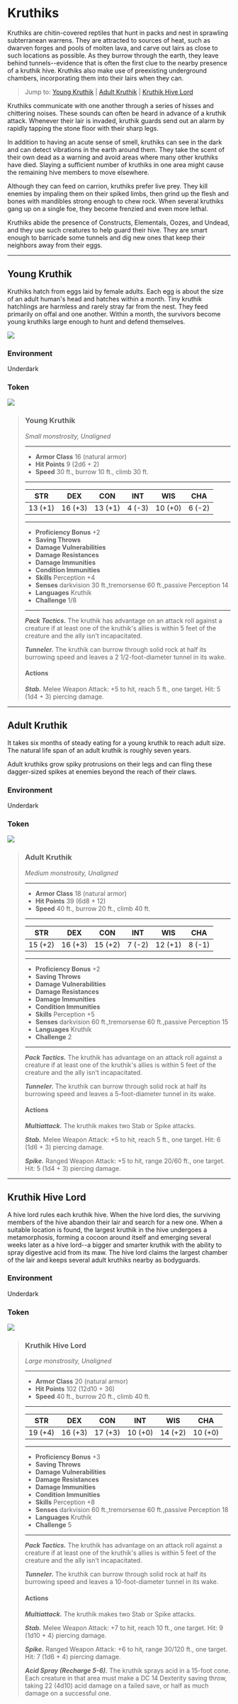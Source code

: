 # Kruthiks
Kruthiks are chitin-covered reptiles that hunt in packs and nest in sprawling subterranean warrens. They are attracted to sources of heat, such as dwarven forges and pools of molten lava, and carve out lairs as close to such locations as possible. As they burrow through the earth, they leave behind tunnels--evidence that is often the first clue to the nearby presence of a kruthik hive. Kruthiks also make use of preexisting underground chambers, incorporating them into their lairs when they can.

> Jump to: [Young Kruthik](Kruthiks.md#young-kruthik) | [Adult Kruthik](Kruthiks.md#adult-kruthik) | [Kruthik Hive Lord](Kruthiks.md#kruthik-hive-lord)

Kruthiks communicate with one another through a series of hisses and chittering noises. These sounds can often be heard in advance of a kruthik attack. Whenever their lair is invaded, kruthik guards send out an alarm by rapidly tapping the stone floor with their sharp legs.

In addition to having an acute sense of smell, kruthiks can see in the dark and can detect vibrations in the earth around them. They take the scent of their own dead as a warning and avoid areas where many other kruthiks have died. Slaying a sufficient number of kruthiks in one area might cause the remaining hive members to move elsewhere.

Although they can feed on carrion, kruthiks prefer live prey. They kill enemies by impaling them on their spiked limbs, then grind up the flesh and bones with mandibles strong enough to chew rock. When several kruthiks gang up on a single foe, they become frenzied and even more lethal.

Kruthiks abide the presence of Constructs, Elementals, Oozes, and Undead, and they use such creatures to help guard their hive. They are smart enough to barricade some tunnels and dig new ones that keep their neighbors away from their eggs.

---

## Young Kruthik
Kruthiks hatch from eggs laid by female adults. Each egg is about the size of an adult human's head and hatches within a month. Tiny kruthik hatchlings are harmless and rarely stray far from the nest. They feed primarily on offal and one another. Within a month, the survivors become young kruthiks large enough to hunt and defend themselves.

![](Kruthiks-Young.png)

### Environment
Underdark

### Token
![](YoungKruthik-Token.png)

>### Young Kruthik
>*Small monstrosity, Unaligned*
>___
>- **Armor Class** 16 (natural armor)
>- **Hit Points** 9 (2d6 + 2)
>- **Speed** 30 ft., burrow 10 ft., climb 30 ft.
>___
>|**STR**|**DEX**|**CON**|**INT**|**WIS**|**CHA**|
>|:---:|:---:|:---:|:---:|:---:|:---:|
>|13 (+1)|16 (+3)|13 (+1)|4 (-3)|10 (+0)|6 (-2)|
>
>___
>- **Proficiency Bonus** +2
>- **Saving Throws** 
>- **Damage Vulnerabilities** 
>- **Damage Resistances** 
>- **Damage Immunities** 
>- **Condition Immunities** 
>- **Skills** Perception +4
>- **Senses** darkvision 30 ft.,tremorsense 60 ft.,passive Perception 14
>- **Languages** Kruthik
>- **Challenge** 1/8
>___
>***Pack Tactics.*** The kruthik has advantage on an attack roll against a creature if at least one of the kruthik's allies is within 5 feet of the creature and the ally isn't incapacitated.
>
>***Tunneler.*** The kruthik can burrow through solid rock at half its burrowing speed and leaves a 2 1/2-foot-diameter tunnel in its wake.
>
>#### Actions
>***Stab.*** Melee Weapon Attack: +5 to hit, reach 5 ft., one target. Hit: 5 (1d4 + 3) piercing damage.
>

---

## Adult Kruthik
It takes six months of steady eating for a young kruthik to reach adult size. The natural life span of an adult kruthik is roughly seven years.

Adult kruthiks grow spiky protrusions on their legs and can fling these dagger-sized spikes at enemies beyond the reach of their claws.

### Environment
Underdark

### Token
![](AdultKruthik-Token.png)

>### Adult Kruthik
>*Medium monstrosity, Unaligned*
>___
>- **Armor Class** 18 (natural armor)
>- **Hit Points** 39 (6d8 + 12)
>- **Speed** 40 ft., burrow 20 ft., climb 40 ft.
>___
>|**STR**|**DEX**|**CON**|**INT**|**WIS**|**CHA**|
>|:---:|:---:|:---:|:---:|:---:|:---:|
>|15 (+2)|16 (+3)|15 (+2)|7 (-2)|12 (+1)|8 (-1)|
>
>___
>- **Proficiency Bonus** +2
>- **Saving Throws** 
>- **Damage Vulnerabilities** 
>- **Damage Resistances** 
>- **Damage Immunities** 
>- **Condition Immunities** 
>- **Skills** Perception +5
>- **Senses** darkvision 60 ft.,tremorsense 60 ft.,passive Perception 15
>- **Languages** Kruthik
>- **Challenge** 2
>___
>***Pack Tactics.*** The kruthik has advantage on an attack roll against a creature if at least one of the kruthik's allies is within 5 feet of the creature and the ally isn't incapacitated.
>
>***Tunneler.*** The kruthik can burrow through solid rock at half its burrowing speed and leaves a 5-foot-diameter tunnel in its wake.
>
>#### Actions
>***Multiattack.*** The kruthik makes two Stab or Spike attacks.
>
>***Stab.*** Melee Weapon Attack: +5 to hit, reach 5 ft., one target. Hit: 6 (1d6 + 3) piercing damage.
>
>***Spike.*** Ranged Weapon Attack: +5 to hit, range 20/60 ft., one target. Hit: 5 (1d4 + 3) piercing damage.
>

---

## Kruthik Hive Lord
A hive lord rules each kruthik hive. When the hive lord dies, the surviving members of the hive abandon their lair and search for a new one. When a suitable location is found, the largest kruthik in the hive undergoes a metamorphosis, forming a cocoon around itself and emerging several weeks later as a hive lord--a bigger and smarter kruthik with the ability to spray digestive acid from its maw. The hive lord claims the largest chamber of the lair and keeps several adult kruthiks nearby as bodyguards.

### Environment
Underdark

### Token
![](KruthikHiveLord-Token.png)

>### Kruthik Hive Lord
>*Large monstrosity, Unaligned*
>___
>- **Armor Class** 20 (natural armor)
>- **Hit Points** 102 (12d10 + 36)
>- **Speed** 40 ft., burrow 20 ft., climb 40 ft.
>___
>|**STR**|**DEX**|**CON**|**INT**|**WIS**|**CHA**|
>|:---:|:---:|:---:|:---:|:---:|:---:|
>|19 (+4)|16 (+3)|17 (+3)|10 (+0)|14 (+2)|10 (+0)|
>
>___
>- **Proficiency Bonus** +3
>- **Saving Throws** 
>- **Damage Vulnerabilities** 
>- **Damage Resistances** 
>- **Damage Immunities** 
>- **Condition Immunities** 
>- **Skills** Perception +8
>- **Senses** darkvision 60 ft.,tremorsense 60 ft.,passive Perception 18
>- **Languages** Kruthik
>- **Challenge** 5
>___
>***Pack Tactics.*** The kruthik has advantage on an attack roll against a creature if at least one of the kruthik's allies is within 5 feet of the creature and the ally isn't incapacitated.
>
>***Tunneler.*** The kruthik can burrow through solid rock at half its burrowing speed and leaves a 10-foot-diameter tunnel in its wake.
>
>#### Actions
>***Multiattack.*** The kruthik makes two Stab or Spike attacks.
>
>***Stab.*** Melee Weapon Attack: +7 to hit, reach 10 ft., one target. Hit: 9 (1d10 + 4) piercing damage.
>
>***Spike.*** Ranged Weapon Attack: +6 to hit, range 30/120 ft., one target. Hit: 7 (1d6 + 4) piercing damage.
>
>***Acid Spray (Recharge 5-6).*** The kruthik sprays acid in a 15-foot cone. Each creature in that area must make a DC 14 Dexterity saving throw, taking 22 (4d10) acid damage on a failed save, or half as much damage on a successful one.
>

